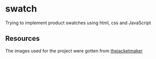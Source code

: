 # swatch
Trying to implement product swatches using html, css and JavaScript

## Resources
The images used for the project were gotten from [thejacketmaker](https://www.thejacketmaker.com/)
